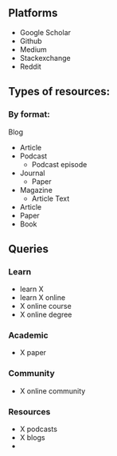 ## Platforms

- Google Scholar
- Github
- Medium
- Stackexchange
- Reddit

## Types of resources:

### By format:
Blog
  - Article
- Podcast
  - Podcast episode
- Journal
  - Paper
- Magazine
  - Article
Text
- Article
- Paper
- Book

## Queries
### Learn
- learn X
- learn X online
- X online course
- X online degree
### Academic
- X paper
<!-- - X papers -->

### Community
- X online community

### Resources
- X podcasts
- X blogs
- 